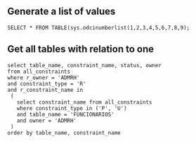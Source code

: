 ## Generate a list of values

```SELECT * FROM TABLE(sys.odcinumberlist(1,2,3,4,5,6,7,8,9);```


## Get all tables with relation to one

```
select table_name, constraint_name, status, owner
from all_constraints
where r_owner = 'ADMRH'
and constraint_type = 'R'
and r_constraint_name in
 (
   select constraint_name from all_constraints
   where constraint_type in ('P', 'U')
   and table_name = 'FUNCIONARIOS'
   and owner = 'ADMRH'
 )
order by table_name, constraint_name
```
